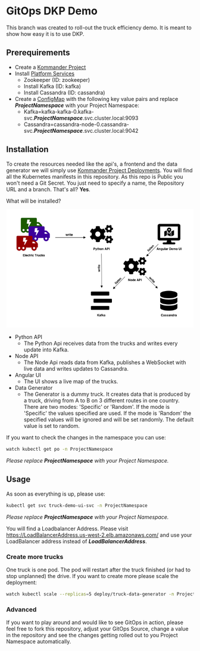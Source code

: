 # GitOps DKP Demo

This branch was created to roll-out the truck efficiency demo. It is meant to show how easy it is to use DKP.

## Prerequirements

* Create a [Kommander Project](https://docs.d2iq.com/dkp/kommander/1.4/projects/)
* Install [Platform Services](https://docs.d2iq.com/dkp/kommander/1.4/projects/platform-services/)
  * Zookeeper (ID: zookeeper)
  * Install Kafka (ID: kafka)
  * Install Cassandra (ID: cassandra)
* Create a [ConfigMap](https://docs.d2iq.com/dkp/kommander/1.4/projects/project-configmaps/) with the following key value pairs and replace ***ProjectNamespace*** with your Project Namespace:
  * Kafka=kafka-kafka-0.kafka-svc.***ProjectNamespace***.svc.cluster.local:9093
  * Cassandra=cassandra-node-0.cassandra-svc.***ProjectNamespace***.svc.cluster.local:9042

## Installation

To create the resources needed like the api's, a frontend and the data generator we will simply use [Kommander Project Deployments](https://docs.d2iq.com/dkp/kommander/1.3/projects/project-deployments/). You will find all the Kubernetes manifests in this repository. As this repo is Public you won't need a Git Secret. You just need to specify a name, the Repository URL and a branch. That's all? **Yes**.

What will be installed?

![Demo](https://github.com/jlnhnng/gitops-demo/blob/demo/Truck-Efficiency.png?raw=true)

* Python API
  * The Python Api receives data from the trucks and writes every update into Kafka.
* Node API
  * The Node Api reads data from Kafka, publishes a WebSocket with live data and writes updates to Cassandra.
* Angular UI
  * The UI shows a live map of the trucks.
* Data Generator
  * The Generator is a dummy truck. It creates data that is produced by a truck, driving from A to B on 3 different routes in one country. There are two modes: 'Specific' or 'Random'. If the mode is 'Specific' the values specified are used. If the mode is 'Random' the specified values will be ignored and will be set randomly. The default value is set to random.

If you want to check the changes in the namespace you can use:

``` bash
watch kubectl get po -n ProjectNamespace
```

*Please replace ***ProjectNamespace*** with your Project Namespace.*

## Usage

As soon as everything is up, please use:

``` bash
kubectl get svc truck-demo-ui-svc -n ProjectNamespace
```

*Please replace ***ProjectNamespace*** with your Project Namespace.*

You will find a Loadbalancer Address. Please visit <https://LoadBalancerAddress.us-west-2.elb.amazonaws.com/> and use your LoadBalancer address instead of ***LoadBalancerAddress***.

### Create more trucks

One truck is one pod. The pod will restart after the truck finished (or had to stop unplanned) the drive. If you want to create more please scale the deployment:

``` bash
watch kubectl scale --replicas=5 deploy/truck-data-generator -n ProjectNamespace
```

### Advanced

If you want to play around and would like to see GitOps in action, please feel free to fork this repository, adjust your GitOps Source, change a value in the repository and see the changes getting rolled out to you Project Namespace automatically.
